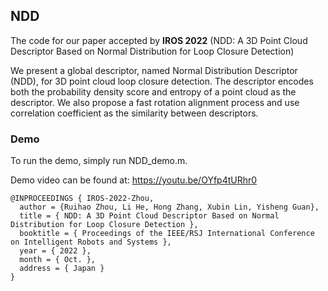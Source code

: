 ## NDD

The code for our paper accepted by  **IROS 2022** (NDD: A 3D Point Cloud Descriptor Based on Normal Distribution for Loop Closure Detection)


We present a global descriptor, named Normal Distribution Descriptor (NDD), for 3D point cloud loop closure detection. The descriptor encodes both the probability density score and entropy of a point cloud as the descriptor. We also propose a fast rotation alignment process and use correlation coefficient as the similarity between descriptors. 

### Demo


To run the demo, simply run NDD_demo.m.


Demo video can be found at: https://youtu.be/OYfp4tURhr0



```
@INPROCEEDINGS { IROS-2022-Zhou,
  author = {Ruihao Zhou, Li He, Hong Zhang, Xubin Lin, Yisheng Guan},
  title = { NDD: A 3D Point Cloud Descriptor Based on Normal Distribution for Loop Closure Detection },
  booktitle = { Proceedings of the IEEE/RSJ International Conference on Intelligent Robots and Systems },
  year = { 2022 },
  month = { Oct. },
  address = { Japan }
}
```

